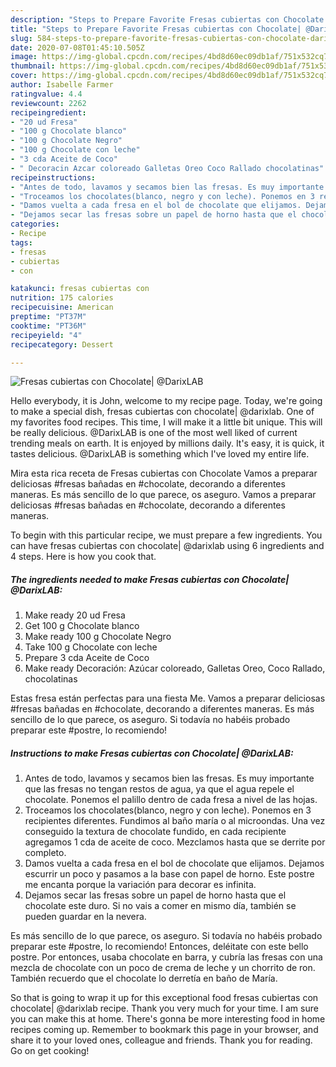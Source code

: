 ```yaml
---
description: "Steps to Prepare Favorite Fresas cubiertas con Chocolate| @DarixLAB"
title: "Steps to Prepare Favorite Fresas cubiertas con Chocolate| @DarixLAB"
slug: 584-steps-to-prepare-favorite-fresas-cubiertas-con-chocolate-darixlab
date: 2020-07-08T01:45:10.505Z
image: https://img-global.cpcdn.com/recipes/4bd8d60ec09db1af/751x532cq70/fresas-cubiertas-con-chocolate-darixlab-foto-principal.jpg
thumbnail: https://img-global.cpcdn.com/recipes/4bd8d60ec09db1af/751x532cq70/fresas-cubiertas-con-chocolate-darixlab-foto-principal.jpg
cover: https://img-global.cpcdn.com/recipes/4bd8d60ec09db1af/751x532cq70/fresas-cubiertas-con-chocolate-darixlab-foto-principal.jpg
author: Isabelle Farmer
ratingvalue: 4.4
reviewcount: 2262
recipeingredient:
- "20 ud Fresa"
- "100 g Chocolate blanco"
- "100 g Chocolate Negro"
- "100 g Chocolate con leche"
- "3 cda Aceite de Coco"
- " Decoracin Azcar coloreado Galletas Oreo Coco Rallado chocolatinas"
recipeinstructions:
- "Antes de todo, lavamos y secamos bien las fresas. Es muy importante que las fresas no tengan restos de agua, ya que el agua repele el chocolate. Ponemos el palillo dentro de cada fresa a nivel de las hojas."
- "Troceamos los chocolates(blanco, negro y con leche). Ponemos en 3 recipientes diferentes. Fundimos al baño maría o al microondas. Una vez conseguido la textura de chocolate fundido, en cada recipiente agregamos 1 cda de aceite de coco. Mezclamos hasta que se derrite por completo."
- "Damos vuelta a cada fresa en el bol de chocolate que elijamos. Dejamos escurrir un poco y pasamos a la base con papel de horno. Este postre me encanta porque la variación para decorar es infinita."
- "Dejamos secar las fresas sobre un papel de horno hasta que el chocolate este duro. Si no vais a comer en mismo día, también se pueden guardar en la nevera."
categories:
- Recipe
tags:
- fresas
- cubiertas
- con

katakunci: fresas cubiertas con 
nutrition: 175 calories
recipecuisine: American
preptime: "PT37M"
cooktime: "PT36M"
recipeyield: "4"
recipecategory: Dessert

---
```



![Fresas cubiertas con Chocolate| @DarixLAB](https://img-global.cpcdn.com/recipes/4bd8d60ec09db1af/751x532cq70/fresas-cubiertas-con-chocolate-darixlab-foto-principal.jpg)

Hello everybody, it is John, welcome to my recipe page. Today, we're going to make a special dish, fresas cubiertas con chocolate| @darixlab. One of my favorites food recipes. This time, I will make it a little bit unique. This will be really delicious.
 @DarixLAB is one of the most well liked of current trending meals on earth. It is enjoyed by millions daily. It's easy, it is quick, it tastes delicious.  @DarixLAB is something which I've loved my entire life.

Mira esta rica receta de Fresas cubiertas con Chocolate Vamos a preparar deliciosas #fresas bañadas en #chocolate, decorando a diferentes maneras. Es más sencillo de lo que parece, os aseguro. Vamos a preparar deliciosas #fresas bañadas en #chocolate, decorando a diferentes maneras.


To begin with this particular recipe, we must prepare a few ingredients. You can have fresas cubiertas con chocolate| @darixlab using 6 ingredients and 4 steps. Here is how you cook that.

<!--inarticleads1-->

##### The ingredients needed to make Fresas cubiertas con Chocolate| @DarixLAB:

1. Make ready 20 ud Fresa
1. Get 100 g Chocolate blanco
1. Make ready 100 g Chocolate Negro
1. Take 100 g Chocolate con leche
1. Prepare 3 cda Aceite de Coco
1. Make ready  Decoración: Azúcar coloreado, Galletas Oreo, Coco Rallado, chocolatinas


Estas fresa están perfectas para una fiesta Me. Vamos a preparar deliciosas #fresas bañadas en #chocolate, decorando a diferentes maneras. Es más sencillo de lo que parece, os aseguro. Si todavía no habéis probado preparar este #postre, lo recomiendo! 

<!--inarticleads2-->

##### Instructions to make Fresas cubiertas con Chocolate| @DarixLAB:

1. Antes de todo, lavamos y secamos bien las fresas. Es muy importante que las fresas no tengan restos de agua, ya que el agua repele el chocolate. Ponemos el palillo dentro de cada fresa a nivel de las hojas.
1. Troceamos los chocolates(blanco, negro y con leche). Ponemos en 3 recipientes diferentes. Fundimos al baño maría o al microondas. Una vez conseguido la textura de chocolate fundido, en cada recipiente agregamos 1 cda de aceite de coco. Mezclamos hasta que se derrite por completo.
1. Damos vuelta a cada fresa en el bol de chocolate que elijamos. Dejamos escurrir un poco y pasamos a la base con papel de horno. Este postre me encanta porque la variación para decorar es infinita.
1. Dejamos secar las fresas sobre un papel de horno hasta que el chocolate este duro. Si no vais a comer en mismo día, también se pueden guardar en la nevera.


Es más sencillo de lo que parece, os aseguro. Si todavía no habéis probado preparar este #postre, lo recomiendo! Entonces, deléitate con este bello postre. Por entonces, usaba chocolate en barra, y cubría las fresas con una mezcla de chocolate con un poco de crema de leche y un chorrito de ron. También recuerdo que el chocolate lo derretía en baño de María. 

So that is going to wrap it up for this exceptional food fresas cubiertas con chocolate| @darixlab recipe. Thank you very much for your time. I am sure you can make this at home. There's gonna be more interesting food in home recipes coming up. Remember to bookmark this page in your browser, and share it to your loved ones, colleague and friends. Thank you for reading. Go on get cooking!
